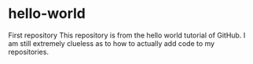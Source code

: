 # hello-world
First repository
This repository is from the hello world tutorial of GitHub.
I am still extremely clueless as to how to actually add code to my repositories.
